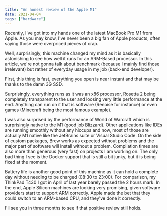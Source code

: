 ```yaml
---
title: "An honest review of the Apple M1"
date: 2021-04-04
tags: ["hardware"]
---
```


Recently, I've got into my hands one of the latest MacBook Pro M1 from Apple. As you may know, I've never been a big fan of Apple products, often saying those were overpriced pieces of crap.

Well, surprisingly, this machine changed my mind as it is basically astonishing to see how well it runs for an ARM-Based processor. In this article, we're not gonna talk about benchmark (because I mainly find those irrelevant) but rather of everyday usage in my job (back-end developer).

First, this thing is fast, everything you open is near instant and that may be thanks  to the damn 3G SSD.

Surprisingly, everything runs as it was an x86 processor, Rosetta 2 being completely transparent to the user and loosing very little performance at the end. Anything can run on it that is software (Renoise for instance) or even games (Minecraft being the most famous example).

I was also surprised by the performance of World of Warcraft which is surprisingly native to the M1 (good job Blizzard).
Other applications like IDEs are running smoothly without any hiccups and now, most of those are actually M1 native like the JetBrains suite or Visual Studio Code. On the side of custom packages, Brew works as expected without problems and the major part of software will install without a problem. Compilation times are also more than generous (very fast) on projects I am working on. The only bad thing I see is the Docker support that is still a bit junky, but it is being fixed at the moment.

Battery life is another good point of this machine as it can hold a complete day without needing to be charged (08:30 to 23:00). For comparison, my ThinkPad T430 I got in April of last year barely passed the 2 hours mark.
In the end, Apple Silicon machines are looking very promising, given software providers start to support ARM correctly. Apple made the bet that they could switch to an ARM-based CPU, and they've done it correctly.

I'll see you in three months to see if that positive review still holds.
